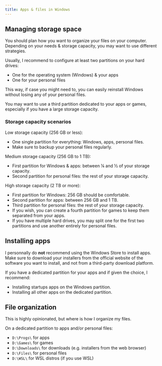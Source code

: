 ```yaml
---
title: Apps & files in Windows
---
```


## Managing storage space

You should plan how you want to organize your files on your computer. Depending on your needs & storage capacity, you may want to use different strategies.

Usually, I recommend to configure at least two partitions on your hard drives:
- One for the operating system (Windows) & your apps
- One for your personal files

This way, if case you might need to, you can easily reinstall Windows without losing any of your personal files.

You may want to use a third partition dedicated to your apps or games, especially if you have a large storage capacity.

### Storage capacity scenarios

Low storage capacity (256 GB or less):
- One single partition for everything: Windows, apps, personal files.
- Make sure to backup your personal files regularly.

Medium storage capacity (256 GB to 1 TB):
- First partition for Windows & apps: between ¼ and ½ of your storage capacity.
- Second partition for personal files: the rest of your storage capacity.

High storage capacity (2 TB or more):
- First partition for Windows: 256 GB should be comfortable.
- Second partition for apps: between 256 GB and 1 TB.
- Third partition for personal files: the rest of your storage capacity.
- If you wish, you can create a fourth partition for games to keep them separated from your apps.
- If you have multiple hard drives, you may split one for the first two partitions and use another entirely for personal files.


## Installing apps

I personnally do **not** recommend using the Windows Store to install apps. Make sure to download your installers from the official website of the software you want to install, and not from a third-party download platform.

If you have a dedicated partition for your apps and if given the choice, I recommend:
- Installing startups apps on the Windows partition.
- Installing all other apps on the dedicated partition.


## File organization

This is highly opinionated, but where is how I organize my files.

On a dedicated partition to apps and/or personal files:

- `D:\Progs\` for apps
- `D:\Games\` for games
- `D:\Downloads\` for downloads (e.g. installers from the web browser)
- `D:\Files\` for personal files
- `D:\WSL\` for WSL distros (if you use WSL)
